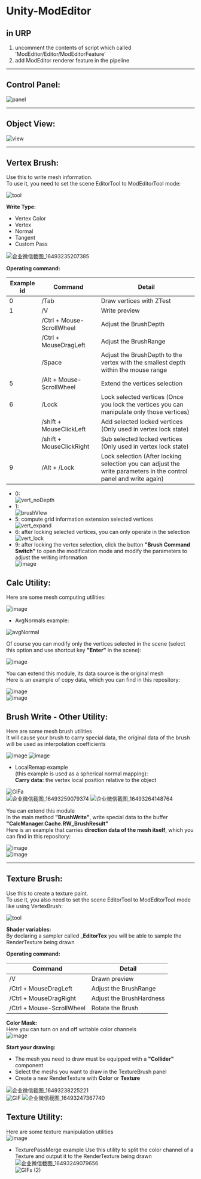 # Unity-ModEditor
## in URP  
1. uncomment the contents of script which called 'ModEditor/Editor/ModEditorFeature'  
2. add ModEditor renderer feature in the pipeline  
****
## Control Panel:  
![panel](https://user-images.githubusercontent.com/71002504/162159160-3834f553-f211-49c9-b34e-16d23f6d56df.png)  
****
## Object View:  
![view](https://user-images.githubusercontent.com/71002504/162159353-00d388fb-0efb-4b56-9435-b9662ffd6419.png)
****
## Vertex Brush: 
Use this to write mesh information.  
To use it, you need to set the scene EditorTool to ModEditorTool mode:  

![tool](https://user-images.githubusercontent.com/71002504/162179217-235e57fd-da0e-4c19-82a9-540de246d79a.png)  

__Write Type:__  
* Vertex Color
* Vertex
* Normal
* Tangent
* Custom Pass

![企业微信截图_16493235207385](https://user-images.githubusercontent.com/71002504/162178908-d29dca7c-d3bd-40ec-845b-06541fcd224c.png)  

__Operating command:__  

| Example id | Command | Detail |
| ------ | ------ | ------ |
| 0 | /Tab | Draw vertices with ZTest |
| 1 | /V | Write preview |
|  | /Ctrl + Mouse-ScrollWheel | Adjust the BrushDepth |
|  | /Ctrl + MouseDragLeft | Adjust the BrushRange |
|  | /Space | Adjust the BrushDepth to the vertex with the smallest depth within the mouse range |
| 5 | /Alt + Mouse-ScrollWheel | Extend the vertices selection |
| 6 | /Lock | Lock selected vertices (Once you lock the vertices you can manipulate only those vertices) |
|  | /shift + MouseClickLeft | Add selected locked vertices (Only used in vertex lock state) |
|  | /shift + MouseClickRight | Sub selected locked vertices (Only used in vertex lock state) |
| 9 | /Alt + /Lock | Lock selection (After locking selection you can adjust the write parameters in the control panel and write again) |

* 0:  
![vert_noDepth](https://user-images.githubusercontent.com/71002504/162924636-b5a97b44-b3c6-477f-a1a1-0cea19f11445.png)  
* 1:  
![brushVIew](https://user-images.githubusercontent.com/71002504/162924335-8092bba7-a10f-42b7-a5e1-4636d99bcadc.png)  
* 5: compute grid information extension selected vertices  
![vert_expand](https://user-images.githubusercontent.com/71002504/162924886-1a364f7f-d937-4730-b46a-f7f9eec4c935.gif)  
* 6: after locking selected vertices, you can only operate in the selection  
![vert_lock](https://user-images.githubusercontent.com/71002504/162925111-42b56e2c-5642-4447-a990-707330ff64f0.gif)  
* 9: after locking the vertex selection, click the button __"Brush Command Switch"__ to open the modification mode and modify the parameters to adjust the writing information  
![image](https://user-images.githubusercontent.com/71002504/162939106-8cac9be1-a393-4e48-8b0d-9b552f3f901b.png)  

## Calc Utility:  
Here are some mesh computing utilities:  

![image](https://user-images.githubusercontent.com/71002504/162929013-a9cf7ae5-d07b-47b0-9323-2f13d74b96e9.png)  

* AvgNormals example:  

![avgNormal](https://user-images.githubusercontent.com/71002504/162929198-23f4caed-77b4-4dc4-b68d-7de991159e33.png)  

Of course you can modify only the vertices selected in the scene (select this option and use shortcut key __"Enter"__ in the scene):  

![image](https://user-images.githubusercontent.com/71002504/162929493-3d8e4658-4c56-4c2e-9e1d-006d6125f17d.png)  

You can extend this module, its data source is the original mesh  
Here is an example of copy data, which you can find in this repository:  

![image](https://user-images.githubusercontent.com/71002504/162931620-3250f33b-6f36-4d36-8756-4750bebb6c92.png)  
![image](https://user-images.githubusercontent.com/71002504/162931780-57f8ff83-b214-4ca1-a829-3c062ce99fdd.png)  

## Brush Write - Other Utility:
Here are some mesh brush utilities  
It will cause your brush to carry special data, the original data of the brush will be used as interpolation coefficients  

![image](https://user-images.githubusercontent.com/71002504/162934193-db592567-cfdc-4990-86ab-454de3b17b52.png)
![image](https://user-images.githubusercontent.com/71002504/162934269-8ed76750-11c5-4c23-9443-f11ede1c2a5a.png)  

* LocalRemap example  
(this example is used as a spherical normal mapping):  
__Carry data:__ the vertex local position relative to the object  

![GIFa](https://user-images.githubusercontent.com/71002504/162935694-2c527721-da5a-48f4-a263-07bd565ff954.gif)  
![企业微信截图_16493259079374](https://user-images.githubusercontent.com/71002504/162946225-3699d1f1-59bd-49e3-af74-1efd51e783c5.png)
![企业微信截图_16493264148764](https://user-images.githubusercontent.com/71002504/162946238-a75c1b9e-5d27-47ec-952e-8570c1d29202.png)  

You can extend this module  
In the main method __"BrushWrite"__, write special data to the buffer __"CalcManager.Cache.RW_BrushResult"__   
Here is an example that carries __direction data of the mesh itself__, which you can find in this repository:  

![image](https://user-images.githubusercontent.com/71002504/162943008-6ced6808-e64c-41f1-bb06-5c3e3510b5f2.png)  
![image](https://user-images.githubusercontent.com/71002504/162943681-fb1fde6b-aea2-4874-8e28-8ed67756e2bf.png)  
****
## Texture Brush: 
Use this to create a texture paint.  
To use it, you also need to set the scene EditorTool to ModEditorTool mode like using VertexBrush:  

![tool](https://user-images.githubusercontent.com/71002504/162179217-235e57fd-da0e-4c19-82a9-540de246d79a.png)  

__Shader variables:__  
 By declaring a sampler called ___EditorTex__ you will be able to sample the RenderTexture being drawn
 
__Operating command:__  

| Command | Detail |
| ------ | ------ |
| /V | Drawn preview |
| /Ctrl + MouseDragLeft | Adjust the BrushRange |
| /Ctrl + MouseDragRight | Adjust the BrushHardness |
| /Ctrl + Mouse-ScrollWheel | Rotate the Brush |

__Color Mask:__  
Here you can turn on and off writable color channels  
![image](https://user-images.githubusercontent.com/71002504/162965861-f94fd939-1e86-41dd-a6ae-9a6f17142f85.png)  

__Start your drawing:__  
* The mesh you need to draw must be equipped with a __"Collider"__ component  
* Select the meshs you want to draw in the TextureBrush panel  
* Create a new RenderTexture with __Color__ or __Texture__

![企业微信截图_16493238225221](https://user-images.githubusercontent.com/71002504/162949715-2a2e33c1-7eba-4d7d-9e19-411d9622abaf.png)  
![GIF](https://user-images.githubusercontent.com/71002504/162949766-46fab533-4e6a-4baf-ade9-4573f9c135ee.gif)
![企业微信截图_16493247367740](https://user-images.githubusercontent.com/71002504/162949807-a11d0f38-fd29-4099-ba10-ac34d474b1a4.png)  

## Texture Utility:
Here are some texture manipulation utilities  
![image](https://user-images.githubusercontent.com/71002504/162966899-d0df4e6e-c431-4c9e-ad7b-10500cdd47dc.png)  

* TexturePassMerge example
Use this utility to split the color channel of a Texture and output it to the RenderTexture being drawn  
![企业微信截图_16493249079656](https://user-images.githubusercontent.com/71002504/162968016-92fc2160-a8af-4222-b525-bccc924511ae.png)  
![GIFs (2)](https://user-images.githubusercontent.com/71002504/162968050-f4a8cebd-8790-4c7d-ab56-b3b8f836d5d9.gif)  
